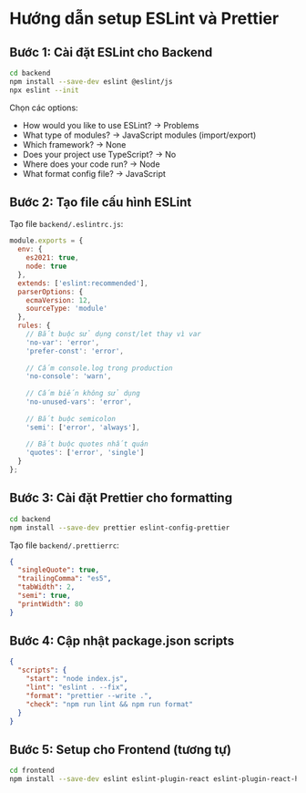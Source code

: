 # Hướng dẫn setup ESLint và Prettier

## Bước 1: Cài đặt ESLint cho Backend

```bash
cd backend
npm install --save-dev eslint @eslint/js
npx eslint --init
```

Chọn các options:
- How would you like to use ESLint? → Problems
- What type of modules? → JavaScript modules (import/export)  
- Which framework? → None
- Does your project use TypeScript? → No
- Where does your code run? → Node
- What format config file? → JavaScript

## Bước 2: Tạo file cấu hình ESLint

Tạo file `backend/.eslintrc.js`:

```javascript
module.exports = {
  env: {
    es2021: true,
    node: true
  },
  extends: ['eslint:recommended'],
  parserOptions: {
    ecmaVersion: 12,
    sourceType: 'module'
  },
  rules: {
    // Bắt buộc sử dụng const/let thay vì var
    'no-var': 'error',
    'prefer-const': 'error',
    
    // Cấm console.log trong production
    'no-console': 'warn',
    
    // Cấm biến không sử dụng
    'no-unused-vars': 'error',
    
    // Bắt buộc semicolon
    'semi': ['error', 'always'],
    
    // Bắt buộc quotes nhất quán
    'quotes': ['error', 'single']
  }
};
```

## Bước 3: Cài đặt Prettier cho formatting

```bash
cd backend
npm install --save-dev prettier eslint-config-prettier
```

Tạo file `backend/.prettierrc`:

```json
{
  "singleQuote": true,
  "trailingComma": "es5",
  "tabWidth": 2,
  "semi": true,
  "printWidth": 80
}
```

## Bước 4: Cập nhật package.json scripts

```json
{
  "scripts": {
    "start": "node index.js",
    "lint": "eslint . --fix",
    "format": "prettier --write .",
    "check": "npm run lint && npm run format"
  }
}
```

## Bước 5: Setup cho Frontend (tương tự)

```bash
cd frontend  
npm install --save-dev eslint eslint-plugin-react eslint-plugin-react-hooks
```